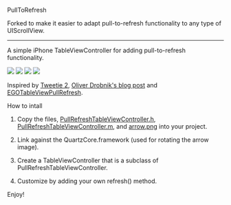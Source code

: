 PullToRefresh

Forked to make it easier to adapt pull-to-refresh functionality to any type of UIScrollView.

- - - -

A simple iPhone TableViewController for adding pull-to-refresh functionality.

![](http://s3.amazonaws.com/leah.baconfile.com/blog/refresh-small-1.png)
![](http://s3.amazonaws.com/leah.baconfile.com/blog/refresh-small-2.png)
![](http://s3.amazonaws.com/leah.baconfile.com/blog/refresh-small-3.png)
![](http://s3.amazonaws.com/leah.baconfile.com/blog/refresh-small-4.png)

Inspired by [Tweetie 2](http://www.atebits.com/tweetie-iphone/), [Oliver Drobnik's blog post](http://www.drobnik.com/touch/2009/12/how-to-make-a-pull-to-reload-tableview-just-like-tweetie-2/)
and [EGOTableViewPullRefresh](http://github.com/enormego/EGOTableViewPullRefresh).


How to intall

1. Copy the files, [PullRefreshTableViewController.h](http://github.com/leah/PullToRefresh/raw/master/Classes/PullRefreshTableViewController.h),
[PullRefreshTableViewController.m](http://github.com/leah/PullToRefresh/blob/master/Classes/PullRefreshTableViewController.m),
and [arrow.png](http://github.com/leah/PullToRefresh/raw/master/arrow.png) into your project.

2. Link against the QuartzCore.framework (used for rotating the arrow image).

3. Create a TableViewController that is a subclass of PullRefreshTableViewController.

4. Customize by adding your own refresh() method.


Enjoy!
